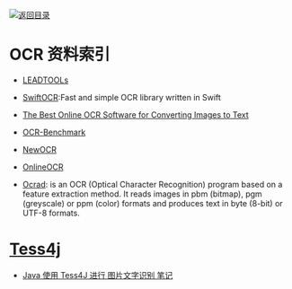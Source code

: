 [![返回目录](https://parg.co/UGo)](https://github.com/wxyyxc1992/Awesome-Reference)

# OCR 资料索引

* [LEADTOOLs](http://leadtools.gcpowertools.com.cn/orders/)

* [SwiftOCR](https://github.com/garnele007/SwiftOCR):Fast and simple OCR library written in Swift

* [The Best Online OCR Software for Converting Images to Text](http://blog.a9t9.com/2015/02/ocr-online-converter-review.html)

* [OCR-Benchmark](https://github.com/A9T9/OCR-Benchmark)

* [NewOCR](https://www.newocr.com/)

* [OnlineOCR](http://www.onlineocr.net/)

* [Ocrad](http://www.gnu.org/software/ocrad/): is an OCR (Optical Character Recognition) program based on a feature extraction method. It reads images in pbm (bitmap), pgm (greyscale) or ppm (color) formats and produces text in byte (8-bit) or UTF-8 formats.

# [Tess4j](https://github.com/nguyenq/tess4j)

* [Java 使用 Tess4J 进行 图片文字识别 笔记](http://my.oschina.net/zhouxiang/blog/161619)
